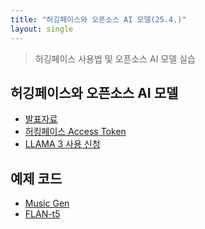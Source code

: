 ```yaml
---
title: "허깅페이스와 오픈소스 AI 모델(25.4.)"
layout: single
---
```


> 허깅페이스 사용법 및 오픈소스 AI 모델 실습

## 허깅페이스와 오픈소스 AI 모델
* [발표자료][1-1]
* [허킹페이스 Access Token][1-2]
* [LLAMA 3 사용 신청][1-3]

## 예제 코드
* [Music Gen][2-1]
* [FLAN-t5][2-2]
  

[1-1]: https://drive.google.com/drive/u/0/folders/10MHT-DTJ_k2_Dlm_i9_TYWJeWzxj7MXf
[1-2]: https://drive.google.com/drive/u/0/folders/10MHT-DTJ_k2_Dlm_i9_TYWJeWzxj7MXf
[1-3]: https://drive.google.com/drive/u/0/folders/10MHT-DTJ_k2_Dlm_i9_TYWJeWzxj7MXf
[2-1]: https://colab.research.google.com/drive/1tLtUL-sQc71Yth5v1n-4vFor7e_HLsoy
[2-2]: https://colab.research.google.com/drive/1TIHzzlRtmUdEWJwCZfElEqFoeAniji6r
